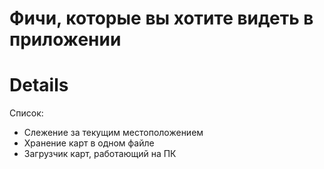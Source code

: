# Фичи, которые вы хотите видеть в приложении #

# Details #

Список:
  * Слежение за текущим местоположением
  * Хранение карт в одном файле
  * Загрузчик карт, работающий на ПК
